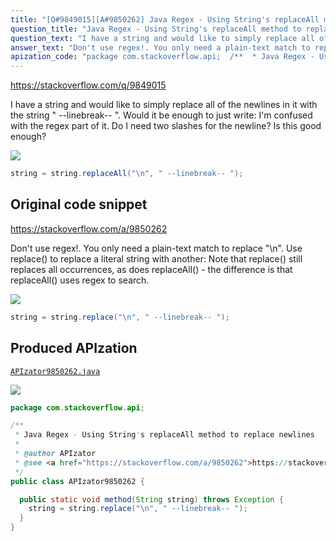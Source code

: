 ```yaml
---
title: "[Q#9849015][A#9850262] Java Regex - Using String's replaceAll method to replace newlines"
question_title: "Java Regex - Using String's replaceAll method to replace newlines"
question_text: "I have a string and would like to simply replace all of the newlines in it with the string \" --linebreak-- \". Would it be enough to just write: I'm confused with the regex part of it. Do I need two slashes for the newline? Is this good enough?"
answer_text: "Don't use regex!. You only need a plain-text match to replace \"\\n\". Use replace() to replace a literal string with another: Note that replace() still replaces all occurrences, as does replaceAll() - the difference is that replaceAll() uses regex to search."
apization_code: "package com.stackoverflow.api;  /**  * Java Regex - Using String's replaceAll method to replace newlines  *  * @author APIzator  * @see <a href=\"https://stackoverflow.com/a/9850262\">https://stackoverflow.com/a/9850262</a>  */ public class APIzator9850262 {    public static void method(String string) throws Exception {     string = string.replace(\"\\n\", \" --linebreak-- \");   } }"
---
```


https://stackoverflow.com/q/9849015

I have a string and would like to simply replace all of the newlines in it with the string &quot; --linebreak-- &quot;.
Would it be enough to just write:
I&#x27;m confused with the regex part of it. Do I need two slashes for the newline? Is this good enough?


<div class="code-logo"><img src="/stackoverflow.png" /></div>

```java
string = string.replaceAll("\n", " --linebreak-- ");
```


## Original code snippet

https://stackoverflow.com/a/9850262

Don&#x27;t use regex!. You only need a plain-text match to replace &quot;\n&quot;.
Use replace() to replace a literal string with another:
Note that replace() still replaces all occurrences, as does replaceAll() - the difference is that replaceAll() uses regex to search.

<div class="code-logo"><img src="/stackoverflow.png" /></div>

```java
string = string.replace("\n", " --linebreak-- ");
```

## Produced APIzation

[`APIzator9850262.java`](https://github.com/blind-papers/apization-temp-data/raw/main/search/APIzator9850262.java)

<div class="code-logo"><img src="/apizator.png" /></div>

```java
package com.stackoverflow.api;

/**
 * Java Regex - Using String's replaceAll method to replace newlines
 *
 * @author APIzator
 * @see <a href="https://stackoverflow.com/a/9850262">https://stackoverflow.com/a/9850262</a>
 */
public class APIzator9850262 {

  public static void method(String string) throws Exception {
    string = string.replace("\n", " --linebreak-- ");
  }
}

```
